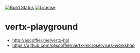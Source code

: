 [![Build Status](https://travis-ci.org/garethahealy/vertx-playground.svg?branch=master)](https://travis-ci.org/garethahealy/vertx-playground)
[![License](https://img.shields.io/hexpm/l/plug.svg?maxAge=2592000)]()

# vertx-playground
- http://escoffier.me/vertx-hol
- https://github.com/cescoffier/vertx-microservices-workshop
